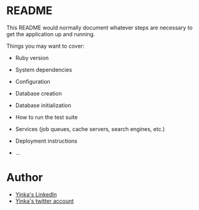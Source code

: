 # README

This README would normally document whatever steps are necessary to get the
application up and running.

Things you may want to cover:

* Ruby version

* System dependencies

* Configuration

* Database creation

* Database initialization

* How to run the test suite

* Services (job queues, cache servers, search engines, etc.)

* Deployment instructions

* ...
# Author
* <a href="linkedln.com/in/yinktech"> Yinka's Linkedln </a>
* <a href="twitter.com/yink_tech"> Yinka's twitter account </a>